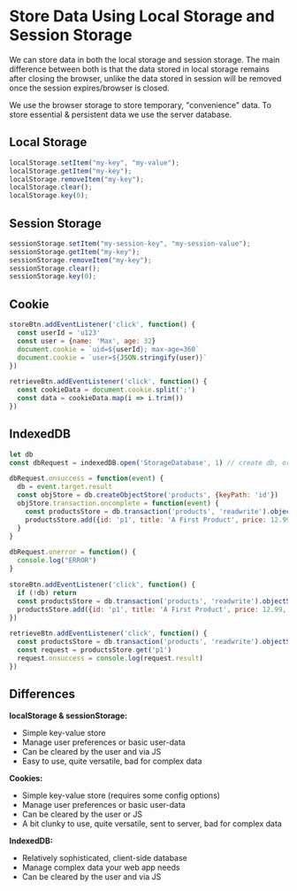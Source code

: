 # Store Data Using Local Storage and Session Storage

We can store data in both the local storage and session storage. The main difference between both is that the data stored in local storage remains after closing the browser, unlike the data stored in session will be removed once the session expires/browser is closed.

We use the browser storage to store temporary, "convenience" data. To store essential & persistent data we use the server database.

## Local Storage

```js
localStorage.setItem("my-key", "my-value");
localStorage.getItem("my-key");
localStorage.removeItem("my-key");
localStorage.clear();
localStorage.key(0);
```

## Session Storage

```js
sessionStorage.setItem("my-session-key", "my-session-value");
sessionStorage.getItem("my-key");
sessionStorage.removeItem("my-key");
sessionStorage.clear();
sessionStorage.key(0);
```

## Cookie

```js
storeBtn.addEventListener('click', function() {
  const userId = 'u123'
  const user = {name: 'Max', age: 32}
  document.cookie = `uid=${userId}; max-age=360`
  document.cookie = `user=${JSON.stringify(user)}`
})

retrieveBtn.addEventListener('click', function() {
  const cookieData = document.cookie.split(';')
  const data = cookieData.map(i => i.trim())
})
```

## IndexedDB

```js
let db
const dbRequest = indexedDB.open('StorageDatabase', 1) // create db, or if already exists open connection to it

dbRequest.onsuccess = function(event) {
  db = event.target.result
  const objStore = db.createObjectStore('products', {keyPath: 'id'})
  objStore.transaction.oncomplete = function(event) {
    const productsStore = db.transaction('products', 'readwrite').objectStore('products')
    productsStore.add({id: 'p1', title: 'A First Product', price: 12.99, tags: ['Expensive', 'Luxury']})
  }
}

dbRequest.onerror = function() {
  console.log("ERROR")
}

storeBtn.addEventListener('click', function() {
  if (!db) return
  const productsStore = db.transaction('products', 'readwrite').objectStore('products')
  productsStore.add({id: 'p1', title: 'A First Product', price: 12.99, tags: ['Expensive', 'Luxury']})
})

retrieveBtn.addEventListener('click', function() {
  const productsStore = db.transaction('products', 'readwrite').objectStore('products')
  const request = productsStore.get('p1')
  request.onsuccess = console.log(request.result)
})
```

## Differences

**localStorage & sessionStorage:**

- Simple key-value store
- Manage user preferences or basic user-data
- Can be cleared by the user and via JS
- Easy to use, quite versatile, bad for complex data

**Cookies:**

- Simple key-value store (requires some config options)
- Manage user preferences or basic user-data
- Can be cleared by the user or JS
- A bit clunky to use, quite versatile, sent to server, bad for complex data

**IndexedDB:**

- Relatively sophisticated, client-side database
- Manage complex data your web app needs
- Can be cleared by the user and via JS

